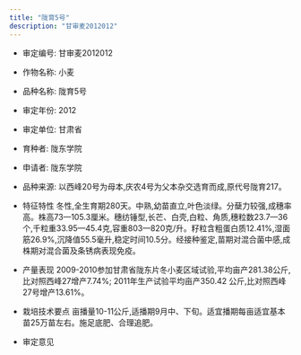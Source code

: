 ```yaml
---
title: "陇育5号"
description: "甘审麦2012012"
---
```

* 审定编号:  甘审麦2012012

*  作物名称:  小麦

*  品种名称:  陇育5号

*  审定年份:  2012

*  审定单位:  甘肃省

* 育种者:  陇东学院

*  申请者:  陇东学院

*  品种来源:  以西峰20号为母本,庆农4号为父本杂交选育而成,原代号陇育217。

*  特征特性
冬性,全生育期280天。中熟,幼苗直立,叶色淡绿。分蘖力较强,成穗率高。株高73—105.3厘米。穗纺锤型,长芒、白壳,白粒、角质,穗粒数23.7—36个,千粒重33.95—45.4克,容重803—820克/升。籽粒含粗蛋白质12.41%,湿面筋26.9%,沉降值55.5毫升,稳定时间10.5分。经接种鉴定,苗期对混合菌中感,成株期对混合菌及条锈病表现免疫。

*  产量表现
2009-2010参加甘肃省陇东片冬小麦区域试验,平均亩产281.38公斤,比对照西峰27增产7.74%; 2011年生产试验平均亩产350.42 公斤,比对照西峰27号增产13.61%。 

*  栽培技术要点
亩播量10-11公斤,适播期9月中、下旬。适宜播期每亩适宜基本苗25万苗左右。施足底肥、合理追肥。

*  审定意见


